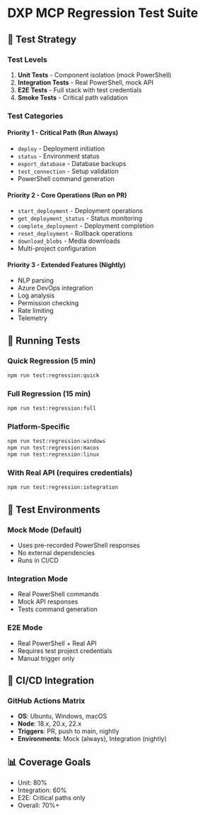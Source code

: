 # DXP MCP Regression Test Suite

## 🎯 Test Strategy

### Test Levels
1. **Unit Tests** - Component isolation (mock PowerShell)
2. **Integration Tests** - Real PowerShell, mock API  
3. **E2E Tests** - Full stack with test credentials
4. **Smoke Tests** - Critical path validation

### Test Categories

#### Priority 1 - Critical Path (Run Always)
- `deploy` - Deployment initiation
- `status` - Environment status
- `export_database` - Database backups
- `test_connection` - Setup validation
- PowerShell command generation

#### Priority 2 - Core Operations (Run on PR)
- `start_deployment` - Deployment operations
- `get_deployment_status` - Status monitoring
- `complete_deployment` - Deployment completion
- `reset_deployment` - Rollback operations
- `download_blobs` - Media downloads
- Multi-project configuration

#### Priority 3 - Extended Features (Nightly)
- NLP parsing
- Azure DevOps integration
- Log analysis
- Permission checking
- Rate limiting
- Telemetry

## 🏃 Running Tests

### Quick Regression (5 min)
```bash
npm run test:regression:quick
```

### Full Regression (15 min)
```bash
npm run test:regression:full
```

### Platform-Specific
```bash
npm run test:regression:windows
npm run test:regression:macos
npm run test:regression:linux
```

### With Real API (requires credentials)
```bash
npm run test:regression:integration
```

## 📍 Test Environments

### Mock Mode (Default)
- Uses pre-recorded PowerShell responses
- No external dependencies
- Runs in CI/CD

### Integration Mode
- Real PowerShell commands
- Mock API responses
- Tests command generation

### E2E Mode
- Real PowerShell + Real API
- Requires test project credentials
- Manual trigger only

## 🔄 CI/CD Integration

### GitHub Actions Matrix
- **OS**: Ubuntu, Windows, macOS
- **Node**: 18.x, 20.x, 22.x
- **Triggers**: PR, push to main, nightly
- **Environments**: Mock (always), Integration (nightly)

## 📊 Coverage Goals
- Unit: 80%
- Integration: 60%
- E2E: Critical paths only
- Overall: 70%+